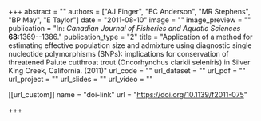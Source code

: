 +++
abstract = "" 
authors = ["AJ Finger", "EC Anderson", "MR Stephens", "BP May", "E Taylor"] 
date = "2011-08-10" 
image = "" 
image_preview = "" 
publication = "In: _Canadian Journal of Fisheries and Aquatic Sciences_ **68**:1369--1386." 
publication_type = "2" 
title = "Application of a method for estimating effective population size and admixture using diagnostic single nucleotide polymorphisms (SNPs): implications for conservation of threatened Paiute cutthroat trout (Oncorhynchus clarkii seleniris) in Silver King Creek, California. (2011)" 
url_code = "" 
url_dataset = "" 
url_pdf = "" 
url_project = "" 
url_slides = "" 
url_video = "" 


[[url_custom]]
name = "doi-link"
url = "https://doi.org/10.1139/f2011-075"

+++
